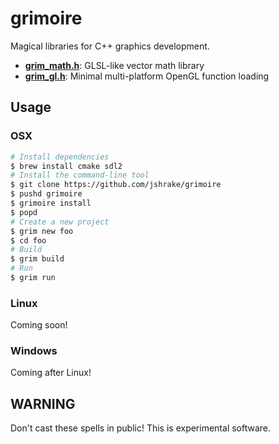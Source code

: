 # grimoire

Magical libraries for C++ graphics development.

- [**grim_math.h**](grim_math.h): GLSL-like vector math library
- [**grim_gl.h**](grim_gl.h): Minimal multi-platform OpenGL function loading

## Usage

### OSX

```bash
# Install dependencies
$ brew install cmake sdl2
# Install the command-line tool
$ git clone https://github.com/jshrake/grimoire
$ pushd grimoire
$ grimoire install
$ popd
# Create a new project
$ grim new foo
$ cd foo
# Build
$ grim build
# Run
$ grim run
```

### Linux

Coming soon!

### Windows

Coming after Linux!

## WARNING

Don't cast these spells in public! This is experimental software.
